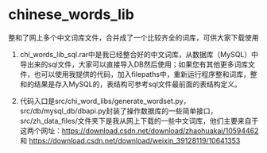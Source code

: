 # chinese_words_lib
整和了网上多个中文词库文件，合并成了一个比较齐全的词库，可供大家下载使用
1. chi_words_lib_sql.rar中是我已经整合好的中文词库，从数据库（MySQL）中导出来的sql文件，大家可以直接导入DB然后使用；如果您有其他更多词库文件，也可以使用我提供的代码，加入filepaths中，重新运行程序整和词库，整和的结果是存入MySQL的，表结构可参考sql文件最前面的表结构定义。

2. 代码入口是src/chi_word_libs/generate_wordset.py，src/db/mysql_db/dbapi.py封装了操作数据库的一些简单接口，src/zh_data_files/文件夹下是我从网上下载的一些中文词库，他们主要来自于这两个网址：https://download.csdn.net/download/zhaohuakai/10594462 和 https://download.csdn.net/download/weixin_39128119/10641353
